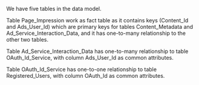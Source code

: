 We have five tables in the data model.

Table Page_Impression work as fact table as it contains keys (Content_Id and Ads_User_Id) which are primary keys for tables Content_Metadata and Ad_Service_Interaction_Data,
and it has one-to-many relationship to the other two tables.

Table Ad_Service_Interaction_Data has one-to-many relationship to table OAuth_Id_Service, with column Ads_User_Id as common attributes.

Table OAuth_Id_Service has one-to-one relationship to table Registered_Users, with column OAuth_Id as common attributes.
